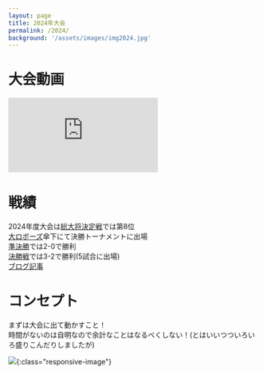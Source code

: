 ```yaml
---
layout: page
title: 2024年大会
permalink: /2024/
background: '/assets/images/img2024.jpg'
---
```

<link rel="stylesheet" href="{{ '/assets/css/style.css' | relative_url }}">

# 大会動画
<iframe src="https://www.youtube.com/embed/UWSe1TFjZzk?si=_oQCiJWnMb3PGI3s" title="YouTube video player" frameborder="0" allow="accelerometer; autoplay; clipboard-write; encrypted-media; gyroscope; picture-in-picture; web-share" referrerpolicy="strict-origin-when-cross-origin" allowfullscreen></iframe>

# 戦績
2024年度大会は[総大将決定戦](https://www.youtube.com/live/vzNiVW0RnFI?si=99GYdgR8uguHoofI)では第8位  
[大ロボーズ](https://core.scramble-robot.org/player_team/dairobos/)傘下にて決勝トーナメントに出場  
[準決勝](https://www.youtube.com/live/S1zGDQoMSXo?si=l3i_r7DlhmGuDFUf)では2-0で勝利  
[決勝戦](https://www.youtube.com/live/UWSe1TFjZzk?si=oNLwdvn6uPN005K1)では3-2で勝利(5試合に出場)  
[ブログ記事](https://blog.mmaakkyyii.com/posts/post51/)

# コンセプト
まずは大会に出て動かすこと！  
時間がないのは自明なので余計なことはなるべくしない！(とはいいつついろいろ盛りこんだりしましたが)

![](img/2024/machine2024.gif){:class="responsive-image"}  